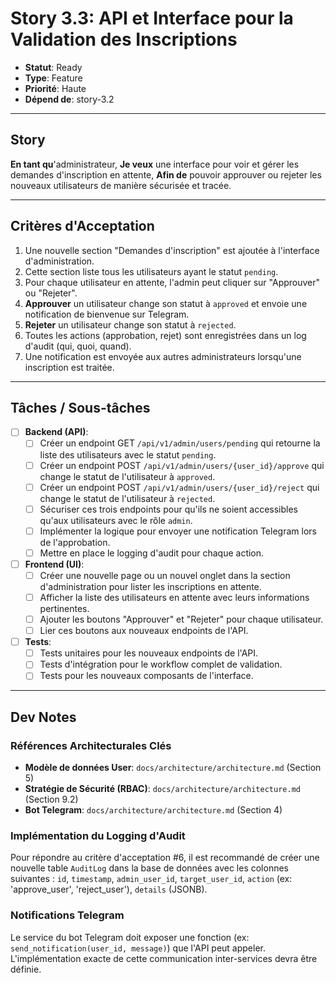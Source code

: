 # Story 3.3: API et Interface pour la Validation des Inscriptions

- **Statut**: Ready
- **Type**: Feature
- **Priorité**: Haute
- **Dépend de**: story-3.2

---

## Story

**En tant qu**'administrateur,
**Je veux** une interface pour voir et gérer les demandes d'inscription en attente,
**Afin de** pouvoir approuver ou rejeter les nouveaux utilisateurs de manière sécurisée et tracée.

---

## Critères d'Acceptation

1.  Une nouvelle section "Demandes d'inscription" est ajoutée à l'interface d'administration.
2.  Cette section liste tous les utilisateurs ayant le statut `pending`.
3.  Pour chaque utilisateur en attente, l'admin peut cliquer sur "Approuver" ou "Rejeter".
4.  **Approuver** un utilisateur change son statut à `approved` et envoie une notification de bienvenue sur Telegram.
5.  **Rejeter** un utilisateur change son statut à `rejected`.
6.  Toutes les actions (approbation, rejet) sont enregistrées dans un log d'audit (qui, quoi, quand).
7.  Une notification est envoyée aux autres administrateurs lorsqu'une inscription est traitée.

---

## Tâches / Sous-tâches

- [ ] **Backend (API)**:
    - [ ] Créer un endpoint GET `/api/v1/admin/users/pending` qui retourne la liste des utilisateurs avec le statut `pending`.
    - [ ] Créer un endpoint POST `/api/v1/admin/users/{user_id}/approve` qui change le statut de l'utilisateur à `approved`.
    - [ ] Créer un endpoint POST `/api/v1/admin/users/{user_id}/reject` qui change le statut de l'utilisateur à `rejected`.
    - [ ] Sécuriser ces trois endpoints pour qu'ils ne soient accessibles qu'aux utilisateurs avec le rôle `admin`.
    - [ ] Implémenter la logique pour envoyer une notification Telegram lors de l'approbation.
    - [ ] Mettre en place le logging d'audit pour chaque action.
- [ ] **Frontend (UI)**:
    - [ ] Créer une nouvelle page ou un nouvel onglet dans la section d'administration pour lister les inscriptions en attente.
    - [ ] Afficher la liste des utilisateurs en attente avec leurs informations pertinentes.
    - [ ] Ajouter les boutons "Approuver" et "Rejeter" pour chaque utilisateur.
    - [ ] Lier ces boutons aux nouveaux endpoints de l'API.
- [ ] **Tests**:
    - [ ] Tests unitaires pour les nouveaux endpoints de l'API.
    - [ ] Tests d'intégration pour le workflow complet de validation.
    - [ ] Tests pour les nouveaux composants de l'interface.

---

## Dev Notes

### Références Architecturales Clés
- **Modèle de données User**: `docs/architecture/architecture.md` (Section 5)
- **Stratégie de Sécurité (RBAC)**: `docs/architecture/architecture.md` (Section 9.2)
- **Bot Telegram**: `docs/architecture/architecture.md` (Section 4)

### Implémentation du Logging d'Audit

Pour répondre au critère d'acceptation #6, il est recommandé de créer une nouvelle table `AuditLog` dans la base de données avec les colonnes suivantes : `id`, `timestamp`, `admin_user_id`, `target_user_id`, `action` (ex: 'approve_user', 'reject_user'), `details` (JSONB).

### Notifications Telegram

Le service du bot Telegram doit exposer une fonction (ex: `send_notification(user_id, message)`) que l'API peut appeler. L'implémentation exacte de cette communication inter-services devra être définie.
